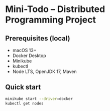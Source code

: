 # Mini-Todo – Distributed Programming Project

## Prerequisites (local)
- macOS 13+
- Docker Desktop
- Minikube
- kubectl
- Node LTS, OpenJDK 17, Maven

## Quick start

```bash
minikube start --driver=docker
kubectl get nodes

